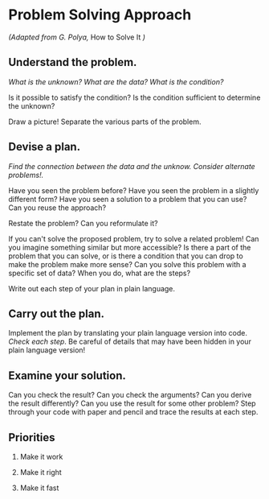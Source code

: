 # Problem Solving Approach

*(Adapted from G. Polya,* How to Solve It *)*

## Understand the problem.

*What is the unknown? What are the data? What is the condition?*

Is it possible to satisfy the condition? Is the condition sufficient
to determine the unknown?

Draw a picture! Separate the various parts of the problem.

## Devise a plan.

*Find the connection between the data and the unknow. Consider alternate problems!.*

Have you seen the problem before? Have you seen the problem in a
slightly different form? Have you seen a solution to a problem that
you can use? Can you reuse the approach?

Restate the problem? Can you reformulate it?

If you can't solve the proposed problem, try to solve a related
problem! Can you imagine something similar but more accessible? Is
there a part of the problem that you can solve, or is there a
condition that you can drop to make the problem make more sense? Can
you solve this problem with a specific set of data? When you do, what
are the steps?

Write out each step of your plan in plain language.

## Carry out the plan.

Implement the plan by translating your plain language version into
code. *Check each step*. Be careful of details that may have been
hidden in your plain language version!

## Examine your solution.

Can you check the result? Can you check the arguments?
Can you derive the result differently?
Can you use the result for some other problem?
Step through your code with paper and pencil and trace the results at each step.

## Priorities

1. Make it work

2. Make it right

3. Make it fast
